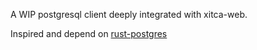 A WIP postgresql client deeply integrated with xitca-web.

Inspired and depend on [rust-postgres](https://github.com/sfackler/rust-postgres)